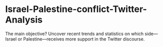 # Israel-Palestine-conflict-Twitter-Analysis
The main objective? Uncover recent trends and statistics on which side—Israel or Palestine—receives more support in the Twitter discourse. 

